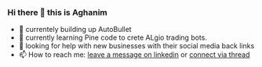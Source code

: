 ### Hi there 👋 this is Aghanim

- 🔭 currentely building up AutoBullet
- 🌱 currently learning Pine code to crete ALgio trading bots.
- 🤔 looking for help with new businesses with their social media back links
- 📫 How to reach me: [leave a message on linkedin](https://www.linkedin.com/in/aydinghorbani/) or [connect via thread](https://www.threads.net/@aydingorbany)

<!--
**AydinGhorbani/AydinGhorbani** is a ✨ _special_ ✨ repository because its `README.md` (this file) appears on your GitHub profile.

Here are some ideas to get you started:

- 🔭 currentely building up AutoBullet
- 🌱 I’m currently learning Pine code to crete ALgio trading bots.
- 🤔 I’m looking for help with new businesses with their social media back links
- 📫 How to reach me: [leave a message on linkedin]([https://www.linkedin.com/in/yourprofile](https://www.linkedin.com/in/aydinghorbani/) or [connect on thereds](https://www.threads.net/@aydingorbany)
-->
